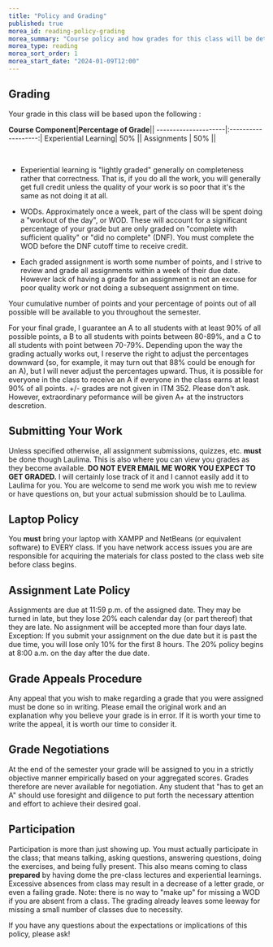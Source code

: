 ```yaml
---
title: "Policy and Grading"
published: true
morea_id: reading-policy-grading
morea_summary: "Course policy and how grades for this class will be determined"
morea_type: reading
morea_sort_order: 1
morea_start_date: "2024-01-09T12:00"
---
```


## Grading

Your grade in this class will be based upon the following :

**Course Component**|**Percentage of Grade**||
---------------------|:-------------------:|
Experiential Learning|         50%         ||
Assignments          |         50%         ||

<br>

 * Experiential learning is "lightly graded" generally on completeness rather that correctness. That is, if you do all the work, you will generally get full credit unless the quality of your work is so poor that it's the same as not doing it at all.
 
 * WODs. Approximately once a week, part of the class will be spent doing a 
 "workout of the day", or WOD. These will account for a significant percentage of your 
 grade but are only graded on "complete with sufficient quality" or
 "did no complete" (DNF).
 You must complete the WOD before the DNF cutoff time to receive credit. 

 * Each graded assignment is worth some number of points, and I strive to review
and grade all assignments within a week of their due date. However lack of having a grade for an assignment is not an excuse for poor quality work or not doing a subsequent assignment on time.


Your cumulative
number of points and your percentage of points out of all possible will be
available to you throughout the semester. 

For your final grade, I guarantee an
A to all students with at least 90% of all possible points, a B to all
students with points between 80-89%, and a C to all students with point
between 70-79%. Depending upon the way the grading actually works out, I
reserve the right to adjust the percentages downward (so, for example, it may
turn out that 88% could be enough for an A), but I will never adjust the
percentages upward. Thus, it is possible for everyone in the class to receive
an A if everyone in the class earns at least 90% of all points. +/- grades are not 
given in ITM 352. Please don't ask. However, extraordinary peformance will be 
given A+ at the instructors descretion.

## Submitting Your Work
Unless specified otherwise, all assignment submissions, quizzes, etc. **must**
be done though Laulima. This is also where you can view you grades as they become available. **DO NOT EVER EMAIL ME WORK YOU EXPECT TO GET GRADED.** I will certainly lose track of it and I cannot easily add it to Laulima for you. You are welcome to send me work you wish me to review or have questions on, but your actual submission should be to Laulima.

## Laptop Policy
You **must** bring your laptop with XAMPP and NetBeans (or
equivalent software) to EVERY class. If you have network access issues you are
are responsible for acquiring the materials for class posted to the class web site 
before class begins.

## Assignment Late Policy
Assignments are due at 11:59 p.m. of the
assigned date. They may be turned in late, but they lose 20% each
calendar day (or part thereof) that they are late. No assignment will be
accepted more than four days late. Exception: If you submit your
assignment on the due date but it is past the due time, you will lose
only 10% for the first 8 hours. The 20% policy begins at 8:00 a.m. on
the day after the due date.

## Grade Appeals Procedure
Any appeal that you wish to make regarding a
grade that you were assigned must be done so in writing. Please email
the original work and an explanation why you believe your
grade is in error. If it is worth your time to write the appeal, it is
worth our time to consider it.

## Grade Negotiations
At the end of the semester your grade will be
assigned to you in a strictly objective manner empirically based on your
aggregated scores. Grades therefore are never available for negotiation.
Any student that "has to get an A" should use foresight and diligence to
put forth the necessary attention and effort to achieve their desired
goal.

## Participation
Participation is more than just showing up.  You must
actually participate in the class; that means talking, asking questions,
answering questions, doing the exercises, and being fully present. This also
means coming to class **prepared** by having dome the pre-class lectures
and experiential learnings.  
Excessive absences from class may result in a decrease of a letter
grade, or even a failing grade. Note: there is no way to "make up" 
for missing a WOD if you are absent from a class. The grading already leaves
some leeway for missing a small number of classes due to necessity.

If you have any questions about the
expectations or implications of this policy, please ask!

 




